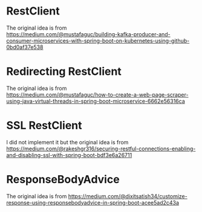 # RestClient

The original idea is from  
https://medium.com/@mustafaguc/building-kafka-producer-and-consumer-microservices-with-spring-boot-on-kubernetes-using-github-0bd0af37e538

# Redirecting RestClient

The original idea is from  
https://medium.com/@mustafaguc/how-to-create-a-web-page-scraper-using-java-virtual-threads-in-spring-boot-microservice-6662e56316ca

# SSL RestClient

I did not implement it but the original idea is from  
https://medium.com/@rakeshgr316/securing-restful-connections-enabling-and-disabling-ssl-with-spring-boot-bdf3e6a26711

# ResponseBodyAdvice

The original idea is from
https://medium.com/@dixitsatish34/customize-response-using-responsebodyadvice-in-spring-boot-acee5ad2c43a